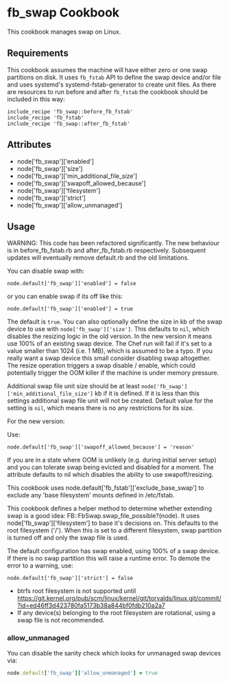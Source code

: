 fb_swap Cookbook
====================
This cookbook manages swap on Linux.

Requirements
------------
This cookbook assumes the machine will have either zero or one swap partitions
on disk. It uses `fb_fstab` API to define the swap device and/or file and uses
systemd's systemd-fstab-generator to create unit files. As there are resources
to run before and after `fb_fstab` the cookbook should be included in this way:

```
include_recipe 'fb_swap::before_fb_fstab'
include_recipe 'fb_fstab'
include_recipe 'fb_swap::after_fb_fstab'
```

Attributes
----------
* node['fb_swap']['enabled']
* node['fb_swap']['size']
* node['fb_swap']['min_additional_file_size']
* node['fb_swap']['swapoff_allowed_because']
* node['fb_swap']['filesystem']
* node['fb_swap']['strict']
* node['fb_swap']['allow_unmanaged']

Usage
-----
WARNING: This code has been refactored significantly. The new behaviour is in
before_fb_fstab.rb and after_fb_fstab.rb respectively. Subsequent updates will
eventually remove default.rb and the old limitations.

You can disable swap with:

```
node.default['fb_swap']['enabled'] = false
```

or you can enable swap if its off like this:

```
node.default['fb_swap']['enabled'] = true
```

The default is `true`. You can also optionally define the size in kb of the
swap device to use with `node['fb_swap']['size']`. This defaults to `nil`,
which disables the resizing logic in the old version. In the new version it
means use 100% of an existing swap device. The Chef run will fail if it's set
to a value smaller than 1024 (i.e. 1 MB), which is assumed to be a typo. If you
really want a swap device this small consider disabling swap altogether. The
resize operation triggers a swap disable / enable, which could potentially
trigger the OOM killer if the machine is under memory pressure.

Additional swap file unit size should be at least
`node['fb_swap']['min_additional_file_size']` kb if it is defined. If it is
less than this settings additional swap file unit will not be created.
Default value for the setting is `nil`, which means there is no any
restrictions for its size.

For the new version:

Use:

```
node.default['fb_swap']['swapoff_allowed_because'] = 'reason'
```

If you are in a state where OOM is unlikely (e.g. during initial server setup)
and you can tolerate swap being evicted and disabled for a moment. The
attribute defaults to nil which disables the ability to use swapoff/resizing.

This cookbook uses node.default['fb_fstab']['exclude_base_swap'] to exclude any
'base filesystem' mounts defined in /etc/fstab.

This cookbook defines a helper method to determine whether extending swap is a
good idea: FB::FbSwap.swap_file_possible?(node). It uses
node['fb_swap']['filesystem'] to base it's decisions on. This defaults to the
root filesystem ('/'). When this is set to a different filesystem, swap
partition is turned off and only the swap file is used.

The default configuration has swap enabled, using 100% of a swap device. If
there is no swap partition this will raise a runtime error. To demote the error
to a warning, use:

```
node.default['fb_swap']['strict'] = false
```

* btrfs root filesystem is not supported until https://git.kernel.org/pub/scm/linux/kernel/git/torvalds/linux.git/commit/?id=ed46ff3d423780fa5173b38a844bf0fdb210a2a7
* If any device(s) belonging to the root filesystem are rotational, using a
  swap file is not recommended.

### allow_unmanaged
You can disable the sanity check which looks for unmanaged swap devices via:

```ruby
node.default['fb_swap']['allow_unmanaged'] = true
```
